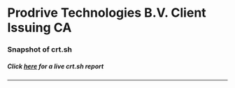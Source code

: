 # Prodrive Technologies B.V. Client Issuing CA
### Snapshot of crt.sh
##### Click [here](https://crt.sh/?q=764B3C5FDF585C52A49FB331C2C18F7A02411674129EFDFCA850F9F643DF52D4) for a live crt.sh report

---

